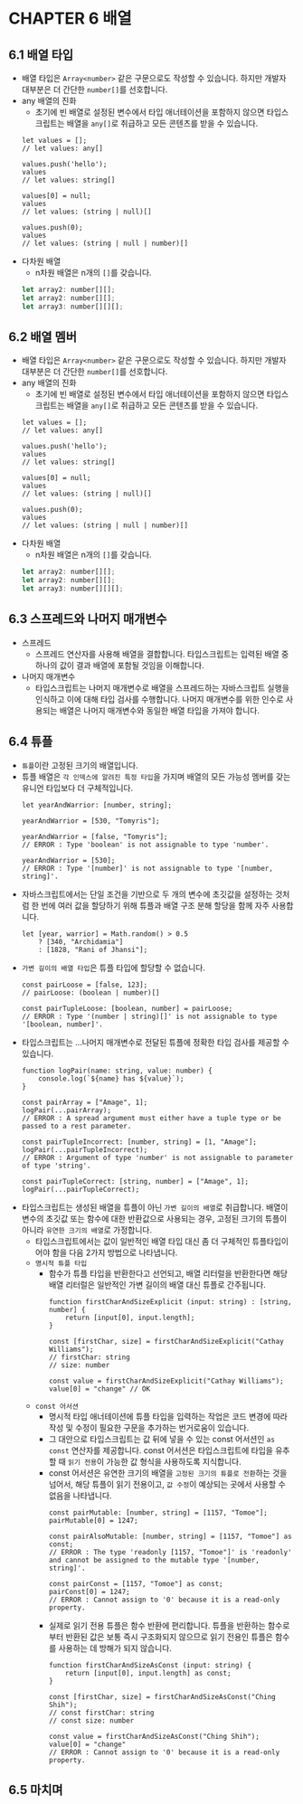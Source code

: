 # CHAPTER 6 배열

## 6.1 배열 타입

- 배열 타입은 `Array<number>` 같은 구문으로도 작성할 수 있습니다. 하지만 개발자 대부분은 더 간단한 `number[]`를 선호합니다.
- any 배열의 진화
  - 초기에 빈 배열로 설정된 변수에서 타입 애너테이션을 포함하지 않으면 타입스크립트는 배열을 `any[]`로 취급하고 모든 콘텐츠를 받을 수 있습니다.
  ```
  let values = [];
  // let values: any[]

  values.push('hello');
  values
  // let values: string[]

  values[0] = null;
  values
  // let values: (string | null)[]

  values.push(0);
  values
  // let values: (string | null | number)[]
  ```
- 다차원 배열
  - n차원 배열은 n개의 `[]`를 갖습니다.
  ```jsx
  let array2: number[][];
  let array2: number[][];
  let array3: number[][][];
  ```

## 6.2 배열 멤버

- 배열 타입은 `Array<number>` 같은 구문으로도 작성할 수 있습니다. 하지만 개발자 대부분은 더 간단한 `number[]`를 선호합니다.
- any 배열의 진화
  - 초기에 빈 배열로 설정된 변수에서 타입 애너테이션을 포함하지 않으면 타입스크립트는 배열을 `any[]`로 취급하고 모든 콘텐츠를 받을 수 있습니다.
  ```
  let values = [];
  // let values: any[]

  values.push('hello');
  values
  // let values: string[]

  values[0] = null;
  values
  // let values: (string | null)[]

  values.push(0);
  values
  // let values: (string | null | number)[]
  ```
- 다차원 배열
  - n차원 배열은 n개의 `[]`를 갖습니다.
  ```jsx
  let array2: number[][];
  let array2: number[][];
  let array3: number[][][];
  ```

## 6.3 스프레드와 나머지 매개변수

- 스프레드
  - 스프레드 연산자를 사용해 배열을 결합합니다. 타입스크립트는 입력된 배열 중 하나의 값이 결과 배열에 포함될 것임을 이해합니다.
- 나머지 매개변수
  - 타입스크립트는 나머지 매개변수로 배열을 스프레드하는 자바스크립트 실행을 인식하고 이에 대해 타입 검사를 수행합니다. 나머지 매개변수를 위한 인수로 사용되는 배열은 나머지 매개변수와 동일한 배열 타입을 가져야 합니다.

## 6.4 튜플

- `튜플`이란 고정된 크기의 배열입니다.
- 튜플 배열은 `각 인덱스에 알려진 특정 타입`을 가지며 배열의 모든 가능성 멤버를 갖는 유니언 타입보다 더 구체적입니다.
  ```
  let yearAndWarrior: [number, string];

  yearAndWarrior = [530, "Tomyris"];

  yearAndWarrior = [false, "Tomyris"];
  // ERROR : Type 'boolean' is not assignable to type 'number'.

  yearAndWarrior = [530];
  // ERROR : Type '[number]' is not assignable to type '[number, string]'.
  ```
- 자바스크립트에서는 단일 조건을 기반으로 두 개의 변수에 초깃값을 설정하는 것처럼 한 번에 여러 값을 할당하기 위해 튜플과 배열 구조 분해 할당을 함께 자주 사용합니다.
  ```
  let [year, warrior] = Math.random() > 0.5
      ? [340, "Archidamia"]
      : [1828, "Rani of Jhansi"];
  ```
- `가변 길이의 배열 타입`은 튜플 타입에 할당할 수 없습니다.
  ```
  const pairLoose = [false, 123];
  // pairLoose: (boolean | number)[]

  const pairTupleLoose: [boolean, number] = pairLoose;
  // ERROR : Type '(number | string)[]' is not assignable to type '[boolean, number]'.
  ```
- 타입스크립트는 …나머지 매개변수로 전달된 튜플에 정확한 타입 검사를 제공할 수 있습니다.
  ```
  function logPair(name: string, value: number) {
      console.log(`${name} has ${value}`);
  }

  const pairArray = ["Amage", 1];
  logPair(...pairArray);
  // ERROR : A spread argument must either have a tuple type or be passed to a rest parameter.

  const pairTupleIncorrect: [number, string] = [1, "Amage"];
  logPair(...pairTupleIncorrect);
  // ERROR : Argument of type 'number' is not assignable to parameter of type 'string'.

  const pairTupleCorrect: [string, number] = ["Amage", 1];
  logPair(...pairTupleCorrect);
  ```
- 타입스크립트는 생성된 배열을 튜플이 아닌 `가변 길이의 배열`로 취급합니다. 배열이 변수의 초깃값 또는 함수에 대한 반환값으로 사용되는 경우, 고정된 크기의 튜플이 아니라 `유연한 크기의 배열`로 가정합니다.
  - 타입스크립트에서는 값이 일반적인 배열 타입 대신 좀 더 구체적인 튜플타입이어야 함을 다음 2가지 방법으로 나타냅니다.
  - `명시적 튜플 타입`
    - 함수가 튜플 타입을 반환한다고 선언되고, 배열 리터럴을 반환한다면 해당 배열 리터럴은 일반적인 가변 길이의 배열 대신 튜플로 간주됩니다.
      ```
      function firstCharAndSizeExplicit (input: string) : [string, number] {
          return [input[0], input.length];
      }

      const [firstChar, size] = firstCharAndSizeExplicit("Cathay Williams");
      // firstChar: string
      // size: number

      const value = firstCharAndSizeExplicit("Cathay Williams");
      value[0] = "change" // OK
      ```
  - `const 어서션`
    - 명시적 타입 애너테이션에 튜플 타입을 입력하는 작업은 코드 변경에 따라 작성 및 수정이 필요한 구문을 추가하는 번거로움이 있습니다.
    - 그 대안으로 타입스크립트는 값 뒤에 넣을 수 있는 const 어서션인 `as const` 연산자를 제공합니다. const 어서션은 타입스크립트에 타입을 유추할 때 `읽기 전용`이 가능한 값 형식을 사용하도록 지식합니다.
    - const 어서션은 유연한 크기의 배열을 `고정된 크기의 튜플로 전환`하는 것을 넘어서, 해당 튜플이 읽기 전용이고, `값 수정`이 예상되는 곳에서 사용할 수 없음을 나타냅니다.
      ```
      const pairMutable: [number, string] = [1157, "Tomoe"];
      pairMutable[0] = 1247;

      const pairAlsoMutable: [number, string] = [1157, "Tomoe"] as const;
      // ERROR : The type 'readonly [1157, "Tomoe"]' is 'readonly' and cannot be assigned to the mutable type '[number, string]'.

      const pairConst = [1157, "Tomoe"] as const;
      pairConst[0] = 1247;
      // ERROR : Cannot assign to '0' because it is a read-only property.
      ```
    - 실제로 읽기 전용 튜플은 함수 반환에 편리합니다. 튜플을 반환하는 함수로부터 반환된 값은 보통 즉시 구조화되지 않으므로 읽기 전용인 튜플은 함수를 사용하는 데 방해가 되지 않습니다.
      ```
      function firstCharAndSizeAsConst (input: string) {
          return [input[0], input.length] as const;
      }

      const [firstChar, size] = firstCharAndSizeAsConst("Ching Shih");
      // const firstChar: string
      // const size: number

      const value = firstCharAndSizeAsConst("Ching Shih");
      value[0] = "change"
      // ERROR : Cannot assign to '0' because it is a read-only property.
      ```

## 6.5 마치며
